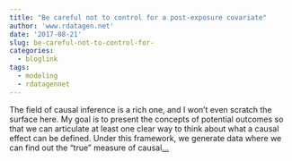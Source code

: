 ```yaml
---
title: "Be careful not to control for a post-exposure covariate"
author: 'www.rdatagen.net'
date: '2017-08-21'
slug: be-careful-not-to-control-for-
categories:
  - bloglink
tags:
  - modeling
  - rdatagennet
---
```


The field of causal inference is a rich one, and I won’t even scratch the surface here. My goal is to present the concepts of potential outcomes so that we can articulate at least one clear way to think about what a causal effect can be defined. Under this framework, we generate data where we can find out the “true” measure of causal[... <i class="fas fa-external-link-alt"></i>](https://www.rdatagen.net/post/be-careful/)

